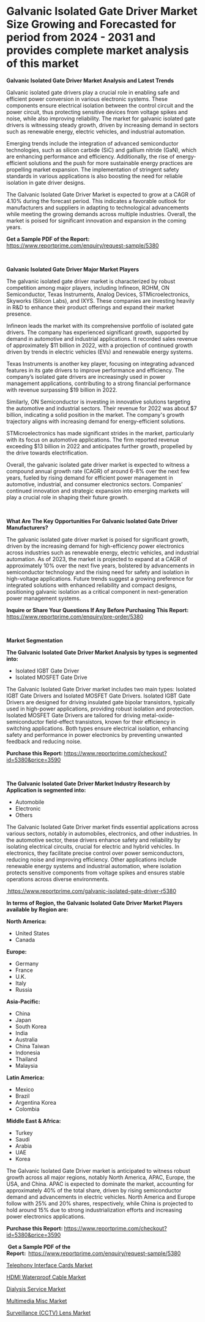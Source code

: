 <p><h1>Galvanic Isolated Gate Driver Market Size Growing and Forecasted for period from 2024 - 2031 and provides complete market analysis of this market</h1></p><p><strong>Galvanic Isolated Gate Driver Market Analysis and Latest Trends</strong></p>
<p><p>Galvanic isolated gate drivers play a crucial role in enabling safe and efficient power conversion in various electronic systems. These components ensure electrical isolation between the control circuit and the power circuit, thus protecting sensitive devices from voltage spikes and noise, while also improving reliability. The market for galvanic isolated gate drivers is witnessing steady growth, driven by increasing demand in sectors such as renewable energy, electric vehicles, and industrial automation.</p><p>Emerging trends include the integration of advanced semiconductor technologies, such as silicon carbide (SiC) and gallium nitride (GaN), which are enhancing performance and efficiency. Additionally, the rise of energy-efficient solutions and the push for more sustainable energy practices are propelling market expansion. The implementation of stringent safety standards in various applications is also boosting the need for reliable isolation in gate driver designs.</p><p>The Galvanic Isolated Gate Driver Market is expected to grow at a CAGR of 4.10% during the forecast period. This indicates a favorable outlook for manufacturers and suppliers in adapting to technological advancements while meeting the growing demands across multiple industries. Overall, the market is poised for significant innovation and expansion in the coming years.</p></p>
<p><strong>Get a Sample PDF of the Report:&nbsp;</strong> <a href="https://www.reportprime.com/enquiry/request-sample/5380">https://www.reportprime.com/enquiry/request-sample/5380</a></p>
<p>&nbsp;</p>
<p><strong>Galvanic Isolated Gate Driver Major Market Players</strong></p>
<p><p>The galvanic isolated gate driver market is characterized by robust competition among major players, including Infineon, ROHM, ON Semiconductor, Texas Instruments, Analog Devices, STMicroelectronics, Skyworks (Silicon Labs), and IXYS. These companies are investing heavily in R&D to enhance their product offerings and expand their market presence.</p><p>Infineon leads the market with its comprehensive portfolio of isolated gate drivers. The company has experienced significant growth, supported by demand in automotive and industrial applications. It recorded sales revenue of approximately $11 billion in 2022, with a projection of continued growth driven by trends in electric vehicles (EVs) and renewable energy systems.</p><p>Texas Instruments is another key player, focusing on integrating advanced features in its gate drivers to improve performance and efficiency. The company’s isolated gate drivers are increasingly used in power management applications, contributing to a strong financial performance with revenue surpassing $19 billion in 2022.</p><p>Similarly, ON Semiconductor is investing in innovative solutions targeting the automotive and industrial sectors. Their revenue for 2022 was about $7 billion, indicating a solid position in the market. The company's growth trajectory aligns with increasing demand for energy-efficient solutions.</p><p>STMicroelectronics has made significant strides in the market, particularly with its focus on automotive applications. The firm reported revenue exceeding $13 billion in 2022 and anticipates further growth, propelled by the drive towards electrification.</p><p>Overall, the galvanic isolated gate driver market is expected to witness a compound annual growth rate (CAGR) of around 6-8% over the next few years, fueled by rising demand for efficient power management in automotive, industrial, and consumer electronics sectors. Companies’ continued innovation and strategic expansion into emerging markets will play a crucial role in shaping their future growth.</p></p>
<p>&nbsp;</p>
<p><strong>What Are The Key Opportunities For Galvanic Isolated Gate Driver Manufacturers?</strong></p>
<p><p>The galvanic isolated gate driver market is poised for significant growth, driven by the increasing demand for high-efficiency power electronics across industries such as renewable energy, electric vehicles, and industrial automation. As of 2023, the market is projected to expand at a CAGR of approximately 10% over the next five years, bolstered by advancements in semiconductor technology and the rising need for safety and isolation in high-voltage applications. Future trends suggest a growing preference for integrated solutions with enhanced reliability and compact designs, positioning galvanic isolation as a critical component in next-generation power management systems.</p></p>
<p><strong>Inquire or Share Your Questions If Any Before Purchasing This Report:</strong> <a href="https://www.reportprime.com/enquiry/pre-order/5380">https://www.reportprime.com/enquiry/pre-order/5380</a></p>
<p>&nbsp;</p>
<p><strong>Market Segmentation</strong></p>
<p><strong>The Galvanic Isolated Gate Driver Market Analysis by types is segmented into:</strong></p>
<p><ul><li>Isolated IGBT Gate Driver</li><li>Isolated MOSFET Gate Drive</li></ul></p>
<p><p>The Galvanic Isolated Gate Driver market includes two main types: Isolated IGBT Gate Drivers and Isolated MOSFET Gate Drivers. Isolated IGBT Gate Drivers are designed for driving insulated gate bipolar transistors, typically used in high-power applications, providing robust isolation and protection. Isolated MOSFET Gate Drivers are tailored for driving metal-oxide-semiconductor field-effect transistors, known for their efficiency in switching applications. Both types ensure electrical isolation, enhancing safety and performance in power electronics by preventing unwanted feedback and reducing noise.</p></p>
<p><strong>Purchase this Report:&nbsp;</strong><a href="https://www.reportprime.com/checkout?id=5380&price=3590">https://www.reportprime.com/checkout?id=5380&price=3590</a></p>
<p>&nbsp;</p>
<p><strong>The Galvanic Isolated Gate Driver Market Industry Research by Application is segmented into:</strong></p>
<p><ul><li>Automobile</li><li>Electronic</li><li>Others</li></ul></p>
<p><p>The Galvanic Isolated Gate Driver market finds essential applications across various sectors, notably in automobiles, electronics, and other industries. In the automotive sector, these drivers enhance safety and reliability by isolating electrical circuits, crucial for electric and hybrid vehicles. In electronics, they facilitate precise control over power semiconductors, reducing noise and improving efficiency. Other applications include renewable energy systems and industrial automation, where isolation protects sensitive components from voltage spikes and ensures stable operations across diverse environments.</p></p>
<p><a href="https://www.reportprime.com/galvanic-isolated-gate-driver-r5380">&nbsp;https://www.reportprime.com/galvanic-isolated-gate-driver-r5380</a></p>
<p><strong>In terms of Region, the Galvanic Isolated Gate Driver Market Players available by Region are:</strong></p>
<p>
    <p> <strong> North America: </strong>
        <ul>
            <li>United States</li>
            <li>Canada</li>
        </ul>
        </p> 
    <p> <strong> Europe: </strong>
        <ul>
            <li>Germany</li>
            <li>France</li>
            <li>U.K.</li>
            <li>Italy</li>
            <li>Russia</li>
        </ul>
        </p> 
    <p> <strong> Asia-Pacific: </strong>
        <ul>
            <li>China</li>
            <li>Japan</li>
            <li>South Korea</li>
            <li>India</li>
            <li>Australia</li>
            <li>China Taiwan</li>
            <li>Indonesia</li>
            <li>Thailand</li>
            <li>Malaysia</li>
        </ul>
        </p> 
    <p> <strong> Latin America: </strong>
        <ul>
            <li>Mexico</li>
            <li>Brazil</li>
            <li>Argentina Korea</li>
            <li>Colombia</li>
        </ul>
        </p> 
    <p> <strong> Middle East & Africa: </strong>
        <ul>
            <li>Turkey</li>
            <li>Saudi</li>
            <li>Arabia</li>
            <li>UAE</li>
            <li>Korea</li>
        </ul>
    </p>
    </p>
<p><p>The Galvanic Isolated Gate Driver market is anticipated to witness robust growth across all major regions, notably North America, APAC, Europe, the USA, and China. APAC is expected to dominate the market, accounting for approximately 40% of the total share, driven by rising semiconductor demand and advancements in electric vehicles. North America and Europe follow with 25% and 20% shares, respectively, while China is projected to hold around 15% due to strong industrialization efforts and increasing power electronics applications.</p></p>
<p><strong>Purchase this Report: </strong><a href="https://www.reportprime.com/checkout?id=5380&price=3590">https://www.reportprime.com/checkout?id=5380&price=3590</a></p>
<p>&nbsp;<strong>Get a Sample PDF of the Report:&nbsp;&nbsp;</strong><a href="https://www.reportprime.com/enquiry/request-sample/5380">https://www.reportprime.com/enquiry/request-sample/5380</a></p>
<p><strong></strong></p>
<p><p><a href="https://issuu.com/reportprime-2/docs/telephony-interface-cards-market-si_ccc158c6e9d5b7">Telephony Interface Cards Market</a></p><p><a href="https://github.com/JakirUddin511/Market-Research-Report-List-1/blob/main/hdmi-waterproof-cable-market.md">HDMI Waterproof Cable Market</a></p><p><a href="https://www.linkedin.com/pulse/unveiling-market-trends-global-dialysis-service-growth-regional-uukmf?trackingId=bvAxXEiRTQadmNUqiF2vfg%3D%3D">Dialysis Service Market</a></p><p><a href="https://github.com/ChiragRP21/Market-Research-Report-List-6/blob/main/multimedia-misc-market.md">Multimedia Misc Market</a></p><p><a href="https://issuu.com/reportprime-2/docs/surveillance-cctv-lens-market-size-_f5e2c565df2fba">Surveillance (CCTV) Lens Market</a></p></p>